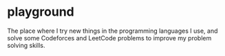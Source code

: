 # playground
The place where I try new things in the programming languages I use, and solve some Codeforces and LeetCode problems to improve my problem solving skills.
